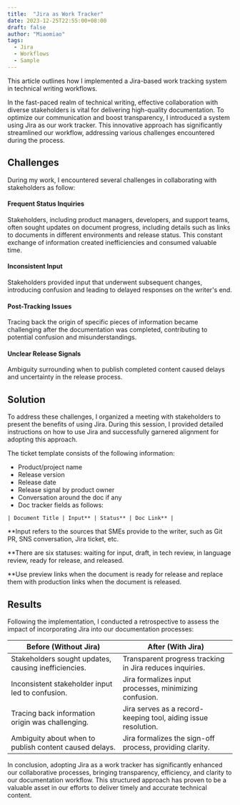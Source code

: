 ```yaml
---
title:  "Jira as Work Tracker"
date: 2023-12-25T22:55:00+08:00
draft: false
author: "Miaomiao"
tags:
  - Jira
  - Workflows
  - Sample
---
```


This article outlines how I implemented a Jira-based work tracking system in technical writing workflows.

In the fast-paced realm of technical writing, effective collaboration with diverse stakeholders is vital for delivering high-quality documentation. To optimize our communication and boost transparency, I introduced a system using Jira as our work tracker. This innovative approach has significantly streamlined our workflow, addressing various challenges encountered during the process.

## Challenges

During my work, I encountered several challenges in collaborating with stakeholders as follow:

#### Frequent Status Inquiries
Stakeholders, including product managers, developers, and support teams, often sought updates on document progress, including details such as links to documents in different environments and release status. This constant exchange of information created inefficiencies and consumed valuable time.

#### Inconsistent Input
Stakeholders provided input that underwent subsequent changes, introducing confusion and leading to delayed responses on the writer's end.

#### Post-Tracking Issues
Tracing back the origin of specific pieces of information became challenging after the documentation was completed, contributing to potential confusion and misunderstandings.

#### Unclear Release Signals
Ambiguity surrounding when to publish completed content caused delays and uncertainty in the release process.


## Solution

To address these challenges, I organized a meeting with stakeholders to present the benefits of using Jira. During this session, I provided detailed instructions on how to use Jira and successfully garnered alignment for adopting this approach.

The ticket template consists of the following information:

- Product/project name
- Release version
- Release date
- Release signal by product owner
- Conversation around the doc if any
- Doc tracker fields as follows:

```
| Document Title | Input** | Status** | Doc Link** |  
```

**Input refers to the sources that SMEs provide to the writer, such as Git PR, SNS conversation, Jira ticket, etc.

**There are six statuses: waiting for input, draft, in tech review, in language review, ready for release, and released.

**Use preview links when the document is ready for release and replace them with production links when the document is released.


## Results

Following the implementation, I conducted a retrospective to assess the impact of incorporating Jira into our documentation processes:

| Before (Without Jira)                                         | After (With Jira)                                            |
| -------------------------------------------------------------- | ------------------------------------------------------------- |
| Stakeholders sought updates, causing inefficiencies.           | Transparent progress tracking in Jira reduces inquiries.      |
| Inconsistent stakeholder input led to confusion.               | Jira formalizes input processes, minimizing confusion.        |
| Tracing back information origin was challenging.               | Jira serves as a record-keeping tool, aiding issue resolution. |
| Ambiguity about when to publish content caused delays.         | Jira formalizes the sign-off process, providing clarity.       |


In conclusion, adopting Jira as a work tracker has significantly enhanced our collaborative processes, bringing transparency, efficiency, and clarity to our documentation workflow. This structured approach has proven to be a valuable asset in our efforts to deliver timely and accurate technical content.